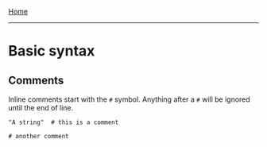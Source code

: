 [Home](../README.md)

---

# Basic syntax

## Comments

Inline comments start with the `#` symbol. Anything after a `#` will be ignored until the end of line.

```
"A string"  # this is a comment

# another comment
```
